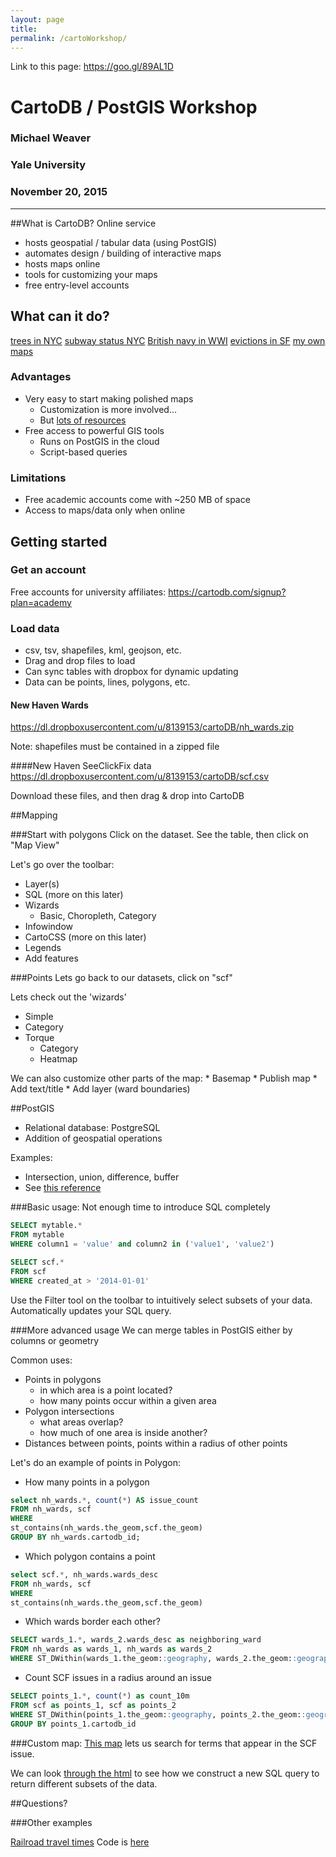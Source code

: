 ```yaml
---
layout: page
title: 
permalink: /cartoWorkshop/
---
```


Link to this page:
https://goo.gl/89AL1D

# CartoDB / PostGIS Workshop
### Michael Weaver
### Yale University
### November 20, 2015

---

##What is CartoDB?
Online service

* hosts geospatial / tabular data (using PostGIS)
* automates design / building of interactive maps
* hosts maps online
* tools for customizing your maps
* free entry-level accounts

## What can it do?

[trees in NYC](http://jillhubley.com/project/nyctrees/#all)
[subway status NYC](http://www.datapolitan.com/mta_station_repair_status/)
[British navy in WWI](http://www.theguardian.com/news/datablog/interactive/2012/oct/01/first-world-war-royal-navy-ships-mapped)
[evictions in SF](http://www.antievictionmappingproject.net/ellis.html)
[my own maps](mdweaver.gitub.io/maps)

### Advantages

* Very easy to start making polished maps
	* Customization is more involved...
	* But [lots of resources](http://cartodb.github.io/training/)
* Free access to powerful GIS tools
	* Runs on PostGIS in the cloud
	* Script-based queries

### Limitations

* Free academic accounts come with ~250 MB of space
* Access to maps/data only when online

## Getting started

### Get an account
Free accounts for university affiliates: 
https://cartodb.com/signup?plan=academy

### Load data

* csv, tsv, shapefiles, kml, geojson, etc.
* Drag and drop files to load
* Can sync tables with dropbox for dynamic updating
* Data can be points, lines, polygons, etc.

#### New Haven Wards
https://dl.dropboxusercontent.com/u/8139153/cartoDB/nh_wards.zip

Note: shapefiles must be contained in a zipped file

####New Haven SeeClickFix data
https://dl.dropboxusercontent.com/u/8139153/cartoDB/scf.csv

Download these files, and then drag & drop into CartoDB

##Mapping

###Start with polygons
Click on the dataset. See the table, then click on "Map View"

Let's go over the toolbar:

* Layer(s)
* SQL (more on this later)
* Wizards
	* Basic, Choropleth, Category
* Infowindow
* CartoCSS (more on this later)
* Legends
* Add features

###Points
Lets go back to our datasets, click on "scf"

Lets check out the 'wizards'

* Simple
* Category
* Torque
	* Category
	* Heatmap

We can also customize other parts of the map:
	* Basemap
	* Publish map
	* Add text/title
	* Add layer (ward boundaries)

##PostGIS

* Relational database: PostgreSQL
* Addition of geospatial operations

Examples:

* Intersection, union, difference, buffer
* See [this reference](http://postgis.refractions.net/documentation/manual-1.4/ch07.html)

###Basic usage:
Not enough time to introduce SQL completely

```sql
SELECT mytable.*
FROM mytable
WHERE column1 = 'value' and column2 in ('value1', 'value2')
```

```sql
SELECT scf.*
FROM scf
WHERE created_at > '2014-01-01'
```

Use the Filter tool on the toolbar to intuitively select subsets of your data. Automatically updates your SQL query.

###More advanced usage
We can merge tables in PostGIS either by columns or geometry

Common uses: 

* Points in polygons
	* in which area is a point located?
	* how many points occur within a given area
* Polygon intersections
	* what areas overlap?
	* how much of one area is inside another?
* Distances between points, points within a radius of other points

Let's do an example of points in Polygon:

* How many points in a polygon
```sql
select nh_wards.*, count(*) AS issue_count 
FROM nh_wards, scf 
WHERE 
st_contains(nh_wards.the_geom,scf.the_geom) 
GROUP BY nh_wards.cartodb_id;
```
* Which polygon contains a point
```sql
select scf.*, nh_wards.wards_desc
FROM nh_wards, scf 
WHERE 
st_contains(nh_wards.the_geom,scf.the_geom) 
```

* Which wards border each other?
```sql
SELECT wards_1.*, wards_2.wards_desc as neighboring_ward
FROM nh_wards as wards_1, nh_wards as wards_2 
WHERE ST_DWithin(wards_1.the_geom::geography, wards_2.the_geom::geography, 10)
```

* Count SCF issues in a radius around an issue
```sql
SELECT points_1.*, count(*) as count_10m 
FROM scf as points_1, scf as points_2 
WHERE ST_DWithin(points_1.the_geom::geography, points_2.the_geom::geography, 10) and 
GROUP BY points_1.cartodb_id
```

###Custom map:
[This map](http://mdweaver.github.io/scf/) lets us search for terms that appear in the SCF issue.

We can look [through the html](https://github.com/mdweaver/mdweaver.github.io/blob/master/scf/index.html) to see how we construct a new SQL query to return different subsets of the data.

##Questions?

###Other examples

[Railroad travel times](http://mdweaver.github.io/times_year)
Code is [here](https://github.com/mdweaver/mdweaver.github.io/blob/master/times_year/index.html)
